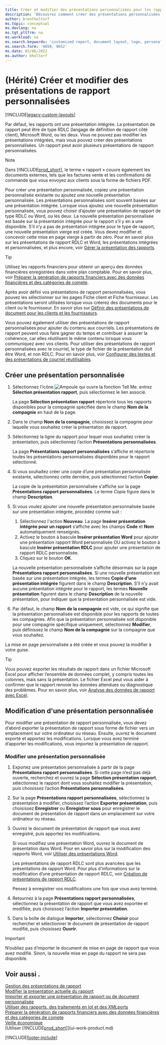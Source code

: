 ```yaml
---
title: Créer et modifier des présentations personnalisées pour les rapports et les documents
description: 'Découvrez comment créer des présentations personnalisées qui vous permettent de personnaliser l’apparence d’un rapport lorsqu’il est consulté, imprimé ou enregistré.'
author: brentholtorf
ms.topic: conceptual
ms.devlang: na
ms.tgt_pltfrm: na
ms.workload: na
ms.search.keywords: 'customized report, document layout, logo, personalize'
ms.search.form: '9650, 9652'
ms.date: 03/06/2022
ms.author: bholtorf
---
```

# <a name="legacy-create-and-modify-custom-report-layouts"></a>(Hérité) Créer et modifier des présentations de rapport personnalisées

[!INCLUDE[legacy-custom-layouts](includes/legacy-custom-layouts.md)]

Par défaut, les rapports ont une présentation intégrée. La présentation de rapport peut être de type RDLC (langage de définition de rapport côté client), Microsoft Word, ou les deux. Vous ne pouvez pas modifier les présentations intégrées, mais vous pouvez créer des présentations personnalisées. Un rapport peut avoir plusieurs présentations de rapport personnalisées.

> [!NOTE]  
> Dans [!INCLUDE[prod_short](includes/prod_short.md)], le terme « rapport » couvre également les documents externes, tels que les factures vente et les confirmations de commande que vous envoyez aux clients sous la forme de fichiers PDF.

Pour créer une présentation personnalisée, copiez une présentation personnalisée existante ou ajoutez une nouvelle présentation personnalisée. Les présentations personnalisées sont souvent basées sur une présentation intégrée. Lorsque vous ajoutez une nouvelle présentation personnalisée, vous pouvez choisir d’ajouter une présentation de rapport de type RDLC ou Word, ou les deux. La nouvelle présentation personnalisée est basée sur la présentation intégrée pour le rapport s’il y en a une disponible. S’il n’y a pas de présentation intégrée pour le type de rapport, une nouvelle présentation vierge est créée. Vous devez modifier et concevoir cette mise en page vierge à partir de zéro. Pour en savoir plus sur les présentations de rapport RDLC et Word, les présentations intégrées et personnalisées, et plus encore, voir [Gérer la présentation des rapports](ui-manage-report-layouts.md).  

> [!TIP]
> Utilisez les rapports financiers pour obtenir un aperçu des données financières enregistrées dans votre plan comptable. Pour en savoir plus, voir [Préparer la génération de rapports financiers avec des données financières et des catégories de compte](bi-how-work-account-schedule.md).

Après avoir défini vos présentations de rapport personnalisées, vous pouvez les sélectionner sur les pages Fiche client et Fiche fournisseur. Les présentations seront utilisées lorsque vous créerez des documents pour le client ou le fournisseur. En savoir plus sur [Définir des présentations de document pour les clients et les fournisseurs](ui-define-customer-vendor-document-layouts.md).

Vous pouvez également utiliser des présentations de rapport personnalisées pour ajouter du contenu aux courriels. Les présentations de rapport peuvent vous faire gagner du temps et contribuer à assurer la cohérence, car elles réutilisent le même contenu lorsque vous communiquez avec vos clients. Pour utiliser des présentations de rapport personnalisées avec le courriel, le type de fichier de la présentation doit être Word, et non RDLC. Pour en savoir plus, voir [Configurer des textes et des présentations de courriel réutilisables](admin-how-setup-email.md#set-up-reusable-email-texts-and-layouts).

## <a name="create-a-custom-layout"></a>Créer une présentation personnalisée

1. Sélectionnez l’icône ![Ampoule qui ouvre la fonction Tell Me.](media/ui-search/search_small.png "Dites-moi ce que vous voulez faire") entrez **Sélection présentation rapport**, puis sélectionnez le lien associé.

    La page **Sélection présentation rapport** répertorie tous les rapports disponibles pour la compagnie spécifiée dans le champ **Nom de la compagnie** en haut de la page.
2. Dans le champ **Nom de la compagnie**, choisissez la compagnie pour laquelle vous souhaitez créer la présentation de rapport.
3. Sélectionnez la ligne du rapport pour lequel vous souhaitez créer la présentation, puis sélectionnez l’action **Présentations personnalisées**.  

   La page **Présentations rapport personnalisées** s’affiche et répertorie toutes les présentations personnalisées disponibles pour le rapport sélectionné.
4. Si vous souhaitez créer une copie d’une présentation personnalisée existante, sélectionnez cette dernière, puis sélectionnez l’action **Copier**.  

   La copie de la présentation personnalisée s'affiche sur la page **Présentations rapport personnalisées**. Le terme *Copie* figure dans le champ **Description**.
5. Si vous voulez ajouter une nouvelle présentation personnalisée basée sur une présentation intégrée, procédez comme suit :  
   1. Sélectionnez l'action **Nouveau**. La page **Insérer présentation intégrée pour un rapport** s’affiche avec les champs **Code** et **Nom** automatiquement renseignés.
   2. Activez le bouton à bascule **Insérer présentation Word** pour ajouter une présentation rapport Word personnalisée OU activez le bouton à bascule **Insérer présentation RDLC** pour ajouter une présentation de rapport RDLC personnalisée.
   4. Cliquez sur le bouton **OK**.  

    La nouvelle présentation personnalisée s’affiche désormais sur la page **Présentations rapport personnalisées**. Si une nouvelle présentation est basée sur une présentation intégrée, les termes **Copie d’une présentation intégrée** figurent dans le champ **Description**. S’il n’y avait aucune présentation intégrée pour le rapport, les termes **Nouvelle présentation** figurent dans le champ **Description** de la nouvelle présentation, pour indiquer que la présentation personnalisée est vide.
6. Par défaut, le champ **Nom de la compagnie** est vide, ce qui signifie que la présentation personnalisée est disponible pour les rapports de toutes les compagnies. Afin que la présentation personnalisée soit disponible pour une compagnie spécifique uniquement, sélectionnez **Modifier**, puis définissez le champ **Nom de la compagnie** sur la compagnie que vous souhaitez.

La mise en page personnalisée a été créée et vous pouvez la modifier à votre guise.

> [!TIP]
> Vous pouvez exporter les résultats de rapport dans un fichier Microsoft Excel pour afficher l’ensemble de données complet, y compris toutes les colonnes, mais sans la présentation. Le fichier Excel peut vous aider à confirmer que le rapport renvoie les données attendues ou diagnostique des problèmes. Pour en savoir plus, voir [Analyse des données de rapport avec Excel](report-analyze-excel.md).

## <a name="modifying-a-custom-layout"></a><a name="ModifyCustomLayout"></a>Modification d'une présentation personnalisée

Pour modifier une présentation de rapport personnalisée, vous devez d’abord exporter la présentation de rapport sous forme de fichier vers un emplacement sur votre ordinateur ou réseau. Ensuite, ouvrez le document exporté et apportez les modifications. Lorsque vous avez terminé d’apporter les modifications, vous importez la présentation de rapport.

### <a name="modify-a-custom-layout"></a>Modifier une présentation personnalisée

1. Exportez une présentation personnalisée à partir de la page **Présentations rapport personnalisées**. Si cette page n’est pas déjà ouverte, recherchez et ouvrez la page **Sélection présentation rapport**, sélectionnez le rapport dont vous souhaitez modifier la présentation, puis choisissez l’action **Présentations personnalisées**.  
2. Sur la page **Présentations rapport personnalisées**, sélectionnez la présentation à modifier, choisissez l’action **Exporter présentation**, puis choisissez **Enregistrer** ou **Enregistrer sous** pour enregistrer le document de présentation de rapport dans un emplacement sur votre ordinateur ou réseau.  
3. Ouvrez le document de présentation de rapport que vous avez enregistré, puis apportez les modifications.

   Si vous modifiez une présentation Word, ouvrez le document de présentation dans Word. Pour en savoir plus sur la modification des rapports Word, voir [Utiliser des présentations Word](ui-how-add-fields-word-report-layout.md)<!--the next section [Making Changes to the Report Layout](ui-how-create-custom-report-layout.md#MakeChangesToLayout)-->.

   Les présentations de rapport RDLC sont plus avancées que les présentations de rapport Word. Pour plus d’informations sur la modification d’une présentation de rapport RDLC, voir [Création de présentations de rapport RDLC](/dynamics-nav/Designing-RDLC-Report-Layouts).

   Pensez à enregistrer vos modifications une fois que vous avez terminé.

4. Retournez à la page **Présentations rapport personnalisées**, sélectionnez la présentation de rapport que vous avez exportée et modifiée, puis choisissez l’action **Importer présentation**.  

5. Dans la boîte de dialogue **Importer**, sélectionnez **Choisir** pour rechercher et sélectionner le document de présentation de rapport modifié, puis choisissez **Ouvrir**.

> [!IMPORTANT]
> N’oubliez pas d’importer le document de mise en page de rapport que vous avez modifié. Sinon, la nouvelle mise en page du rapport ne sera pas disponible.

<!--
## <a name="create-and-modify-custom-report-layouts"></a><a name="MakeChangesToLayout"></a>Create and modify custom report layouts

To make general formatting and layout changes, such as changing text font, adding and modifying a table, or removing a data field, just use the basic editing features of Word like you do with any Word document.

If you're designing a Word report layout from scratch or adding new data fields, then start by adding a table that includes rows and columns that will eventually hold the data fields.

> [!TIP]  
> Show the table gridlines so that you see the boundaries of table cells. Remember to hide the gridlines when you're done editing. To show or hide table gridlines, select the table, and then under **Layout** on the **Table** tab, choose **View Gridlines**.

### <a name="embedding-fonts-in-word-layouts-for-consistency"></a>Embedding fonts in Word layouts for consistency

To ensure that reports always display and print with the intended fonts, wherever users open or print the reports, you can embed the fonts in the Word document. However, embedding fonts can significantly increase the size of the Word files. Learn more about embedding fonts in Word at [Embed fonts in Word, PowerPoint, or Excel](https://support.office.com/article/Embed-fonts-in-Word-PowerPoint-or-Excel-cb3982aa-ea76-4323-b008-86670f222dbc).

### <a name="removing-label-and-data-fields-in-word-layouts"></a><a name="RemoveField"></a>Removing label and data fields in Word layouts

 Label and data fields of a report are contained in content controls in Word. The following figure illustrates a content control when it's selected in the Word document.  

 ![Content control for field in Word report layout.](media/nav_wordreportlayouts_contentcontrol.png "NAV_WordReportLayouts_ContentControl")  

 The name of the label or data field name displays in the content control. In the example, the field name is CompanyAddr1.  

### <a name="to-remove-a-label-or-data-field"></a>To remove a label or data field

1. Right-click the field you want to delete, then choose **Remove Content Control**.  

     The content control is removed, but the field name remains as text.  

2. Delete the remaining text as needed.  

### <a name="adding-data-fields"></a>Adding data fields

Adding data fields from a report dataset is more advanced and requires some knowledge of the report dataset. Learn more about adding fields for data, labels, and images at [Add Fields to a Word Report Layout](ui-how-add-fields-word-report-layout.md).  -->

## <a name="see-also"></a>Voir aussi .

[Gestion des présentations de rapport](ui-manage-report-layouts.md)  
[Modifier la présentation actuelle du rapport](ui-how-change-layout-currently-used-report.md)  
[Importer et exporter une présentation de rapport ou de document personnalisée](ui-how-import-and-export-report-layout.md)  
[Utiliser des rapports, des traitements en lot et des XMLports](ui-work-report.md)  
[Préparer la génération de rapports financiers avec des données financières et des catégories de compte](bi-how-work-account-schedule.md)  
[Veille économique](bi.md)  
[Utiliser [!INCLUDE[prod_short](includes/prod_short.md)]](ui-work-product.md)  

[!INCLUDE[footer-include](includes/footer-banner.md)]
